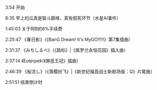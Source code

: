 3:54 开始

8:35 早上的瓜真是智斗巅峰，真有假死环节（水星AI事件）

1:45:03 关于阿B的6%手续费

2:25:47 《春日影》（《BanG Dream! lt's MyGO!!!!!》第7集插曲）

2:31:37 《みちしるべ》（《路标》|《紫罗兰永恒花园》插入曲）

2:37:14 《Euterpe》（《罪恶王冠》插曲）

2:46:39 《桜流し》（《落樱纷飞》|《新世纪福音战士新剧场版：Q》片尾曲）

2:51:51 结束倒计时